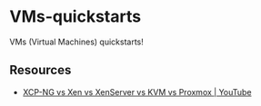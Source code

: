 # VMs-quickstarts
VMs (Virtual Machines) quickstarts!

## Resources
- [XCP-NG vs Xen vs XenServer vs KVM vs Proxmox | YouTube](https://www.youtube.com/watch?v=yulfCYmliX8)
